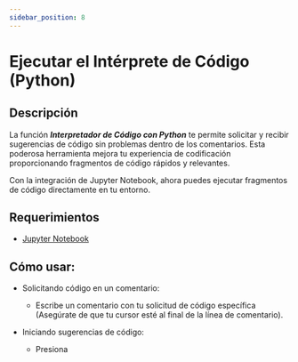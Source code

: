 ```yaml
---
sidebar_position: 8
---
```


# Ejecutar el Intérprete de Código (Python)

## Descripción

La función ***Interpretador de Código con Python*** te permite solicitar y recibir sugerencias de código sin problemas dentro de los comentarios. Esta poderosa herramienta mejora tu experiencia de codificación proporcionando fragmentos de código rápidos y relevantes.

Con la integración de Jupyter Notebook, ahora puedes ejecutar fragmentos de código directamente en tu entorno.

## Requerimientos
- [Jupyter Notebook](https://marketplace.visualstudio.com/items?itemName=ms-toolsai.jupyter)

## Cómo usar:
- Solicitando código en un comentario:
    - Escribe un comentario con tu solicitud de código específica (Asegúrate de que tu cursor esté al final de la línea de comentario).

- Iniciando sugerencias de código:
    - Presiona


